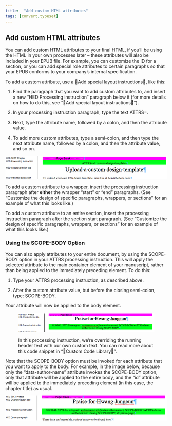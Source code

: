 ```yaml
---
title:  "Add custom HTML attributes"
tags: [convert,typeset]
---
```


<section data-type="appendix" class="hsecappendix" data-hederis-type="hsecappendix" id="custom-attributes" data-pi-attrs="id: custom-attributes; data-tags: convert,typeset;" role="doc-appendix" data-tags="convert,typeset" data-author-name=" " data-book-title=" " title="Add custom HTML attributes"><h1 data-hederis-type="hblkchaptitle" class="hblkchaptitle" id="pl8LFxGPH">Add custom HTML attributes</h1><p class="hblkp" data-hederis-type="hblkp" id="p1EK6kEwo">You can add custom HTML attributes to your final HTML, if you&#8217;ll be using the HTML in your own processes later &#8211; these attributes will also be included in your EPUB file. For example, you can customize the ID for a section, or you can add special role attributes to certain paragraphs so that your EPUB conforms to your company&#8217;s internal specification.</p><p class="hblkp" data-hederis-type="hblkp" id="pGVLOaqA6">To add a custom attribute, use a Add special layout instructions, like this:</p><ol class="hwprnumlist" data-hederis-type="hwprnumlist" id="psH2mS1Jd"><li class="hblkoli" data-hederis-type="hblkoli" id="liqqMWKv6x"><p class="hblkoli" data-hederis-type="hblklip" id="pQ0PWVD0Z">Find the paragraph that you want to add custom attributes to, and insert a new &#8220;HED Processing instruction&#8221; paragraph below it (for more details on how to do this, see &#8220;Add special layout instructions&#8221;).</p></li><li class="hblkoli" data-hederis-type="hblkoli" id="liQJE2CBnX"><p class="hblkoli" data-hederis-type="hblklip" id="pFMW2sb8o">In your processing instruction paragraph, type the text ATTRS=.</p></li><li class="hblkoli" data-hederis-type="hblkoli" id="li0N1d6C37"><p class="hblkoli" data-hederis-type="hblklip" id="pFJ46SHRl">Next, type the attribute name, followed by a colon, and then the attribute value.</p></li><li class="hblkoli" data-hederis-type="hblkoli" id="liAs83hEp1"><p class="hblkoli" data-hederis-type="hblklip" id="pW8cMpdQ6">To add more custom attributes, type a semi-colon, and then type the next attribute name, followed by a colon, and then the attribute value, and so on.</p></li></ol><img data-hederis-type="hblkimg" class="hblkimg" id="p8W5SZH6f" src="/images/customattrs.png" data-img-src="customattrs.png"/><p class="hblkp" data-hederis-type="hblkp" id="pkkj4ql8s">To add a custom attribute to a wrapper, insert the processing instruction paragraph after <strong class="hspanstrong" data-hederis-type="hspanstrong" id="p8eJn4owJ">either</strong> the wrapper &#8220;start&#8221; or &#8220;end&#8221; paragraphs. (See &#8220;Customize the design of specific paragraphs, wrappers, or sections&#8221; for an example of what this looks like.)</p><p class="hblkp" data-hederis-type="hblkp" id="p62gFp1FR">To add a custom attribute to an entire section, insert the processing instruction paragraph after the section start paragraph. (See &#8220;Customize the design of specific paragraphs, wrappers, or sections&#8221; for an example of what this looks like.)</p><section class="hwprsubsection" data-hederis-type="hwprsubsection" id="pZGPVPCaO" data-type="subsection" title="Using the SCOPE-BODY Option"><h1 data-hederis-type="hblktitle" class="hblktitle" id="pLIXmo4Lz">Using the SCOPE-BODY Option</h1><p class="hblkp" data-hederis-type="hblkp" id="pG2w7djHr">You can also apply attributes to your entire document, by using the SCOPE-BODY option in your ATTRS processing instruction. This will apply the selected attribute to the main container element of your manuscript, rather than being applied to the immediately preceding element. To do this:</p><ol class="hwprnumlist" data-hederis-type="hwprnumlist" id="pwjrc47RU"><li class="hblkoli" data-hederis-type="hblkoli" id="lidktX3XhJ"><p class="hblkoli" data-hederis-type="hblklip" id="pPUpTAOjg">Type your ATTRS processing instruction, as described above.</p></li><li class="hblkoli" data-hederis-type="hblkoli" id="liU9xWYz2d"><p class="hblkoli" data-hederis-type="hblklip" id="p9wMuLTDF">After the custom attribute value, but before the closing semi-colon, type: SCOPE-BODY.</p></li></ol><p class="hblkp" data-hederis-type="hblkp" id="pHwXZkFmS">Your attribute will now be applied to the body element. </p><figure class="hwprfig" data-hederis-type="hwprfig" id="pgUXkdzUr"><img data-hederis-type="hblkimg" class="hblkimg" id="p5QhzMWui" src="/images/globalscopebody.png" data-img-src="globalscopebody.png"/><p class="hblkcaption" data-hederis-type="hblkcaption" id="pwo4q0sCE">In this processing instruction, we&#8217;re overriding the running header text with our own custom text. You can read more about this code snippet in &#8220;Custom Code Library&#8221;.</p></figure><p class="hblkp" data-hederis-type="hblkp" id="pPsEPRKtz">Note that the SCOPE-BODY option must be invoked for each attribute that you want to apply to the body. For example, in the image below, because only the &#8220;data-author-name&#8221; attribute invokes the SCOPE-BODY option, only that attribute will be applied to the entire body, and the &#8220;id&#8221; attribute will be applied to the immediately preceding element (in this case, the chapter title) as usual.</p><img data-hederis-type="hblkimg" class="hblkimg" id="pLRFlanno" src="/images/attrscopebody.png" data-img-src="attrscopebody.png"/></section></section>
